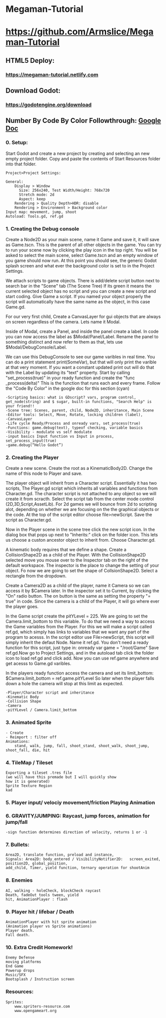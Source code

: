 # Megaman-Tutorial
# https://github.com/Armslice/Megaman-Tutorial

## HTML5 Deploy:
### https://megaman-tutorial.netlify.com

## Download Godot:
### https://godotengine.org/download

## Number By Code By Color Followthrough:  [Google Doc](https://docs.google.com/document/d/17_708wYdpQQjCvqxompUCOMqtMxhsSnsNSRo1mf8v6c/edit?usp=sharing)

### 0. Setup:

Start Godot and create a new project by creating and selecting an new empty project folder.
Copy and paste the contents of Start Resources folder into that folder.

	Project>Project Settings:
	
	General:
		Display > Window
          Size: 256x240, Test Width/Height: 768x720 
          Stretch mode: 2d
          Aspect: keep
		Rendering > Quality Depth>HDR: disable 
        Rendering > Environment > Background color
	Input map: movement, jump, shoot
	Autoload: Tools.gd, ref.gd

### 1. Creating the Debug console

Create a Node2D as your main scene, name it Game and save it, it will save as Game.tscn. This is the parent of all other objects in the game. You can try to run your scene now by clicking the play icon in the top right. You will be asked to select the main scene, select Game.tscn and an empty window of you game should now run. At this point you should see, the generic Godot splash screen and what ever the background color is set to in the Project Settings.

We attach scripts to game objects. There is add/delete script button next to search bar in the "Scene" tab (The Scene Tree) If its green it means the current selected object has no script and you can create a new script and start coding. Give Game a script. If you named your object properly the script will automatically have the same name as the object, in this case Game.gd.

For our very first child, Create a CanvasLayer for gui objects that are always on screen regardless of the camera. Lets name it Modal.

Inside of Modal, create a Panel, and inside the panel create a label. In code you can now access the label as $Modal/Panel/Label. Rename the panel to something distinct and now refer to them as that, lets use $Modal/DebugConsole/Label.

We can use this DebugConsole to see our game varibles in real time. You can do a print statement print(SomeVar), but that will only print the varible at that very moment. If you want a constant updated print out will do that with the Label by updating its "text" property. Start by calling "set_process(true)" in your ready function and create the "func _process(delta)" This is the function that runs each and every frame. Follow the "Code By Color" in the google doc for this section (cyan)

    -Scripting basics: what is GDscript? vars, program control, get_node(string) and $ sugar, built-in functions, "Search Help" is your friend!!
    -Scene tree: Scenes, parent, child, Node2D, inheritance, Main Scene
    -Editor tools: Select, Move, Rotate, locking children (label), 
    -CanvasLayer
    -Life cycle Ready/Process and onready vars, set_process(true)
    -Functions: game.debug(text), typeof checking, variable basics
    -Visibility - modulate vs self modulate
    -input basics Input function vs Input in process, 		set_process_input(true)
    -game.debug(“Hello Godot”)

### 2. Creating the Player<Character> 

Create a new scene. Create the root as a KinematicBody2D. Change the name of this node to Player and save.

The player object will inherit from a Character script. Essentially it has two scripts, The Player.gd script which inherits all variables and functions from Character.gd. The character script is not attached to any object so we will create it from scracth. Select the script tab from the center mode control (2D,3D,Script,AssetLib). 
    For 2d games we will bounce from 2d to scripting alot, depending on whether we are focusing on the the graphical objects or the code. 
At the top of the script editor choose file>newScript. Save the script as Character.gd.

Now in the Player scene in the scene tree click the new script icon. In the dialog box that pops up next to "Inherits:" click on the folder icon. This lets us choose a custon ancestor object to inherit from. Choose Character.gd.

A kinematic body requires that we define a shape. Create a CollisionShape2D as a child of the Player. With the CollisionShape2D selected move you mouse over to the Inspector tab on the right of the default workspace. The inspector is the place to change the setting of your object. Fo now we are going to set the shape of CollsionShape2D. Select a rectangle from the dropdown.

Create a Camera2D as a child of the player, name it Camera so we can access it by $Camera later. In the inspector set it to Current, by clicking the "On" radio button. The on button is the same as setting the property "= true" in code. Since the camera is a child of the Player, it will go where ever the player goes.

In the Game script create the pitYLevel = 225. We are going to set the Camera.limit_bottom to this variable. To do that we need a way to access the Game variables from the Player. For this we will make a script called ref.gd, which simply has links to variables that we want any part of the program to acesss. In the script editor use File>newScript, this script will simply inherit the defaut Node.  Name it ref.gd. You don't need a ready function for this script, just type in:
    onready var game = "/root/Game"
Save ref.gd.Now go to Project Settings, and in the autoload tab click the folder icon to load ref.gd and click add. Now you can use ref.game anywhere and get acesss to Game.gd varibles.

In the players ready function access the camera and set its limit_bottom:
    $Camera.limit_bottom = ref.game.pitYLevel
So later when the player falls down a hole the camera will stop at this limit as expected.
    
    -Player/Character script and inheritance
	-Kinematic Body
	-Collision Shape
	-Camera
	-pitYLevel / Camera.limit_bottom

### 3. Animated Sprite
	- Create 
	- Reimport : filter off
    Animations:
        stand, walk, jump, fall, shoot_stand, shoot_walk, shoot_jump, shoot_fall, die, hit

### 4. TileMap / Tileset
    Exporting a tileset .tres file 
    (we will have this premade but I will quickly show
    how it is generated)
    Sprite Texture Region
    kad

### 5. Player input/ velociy movement/friction Playing Animation
	

### 6. GRAVITY/JUMPING: Raycast, jump forces, animation for jump/fall
    -sign function determines direction of velocity, returns 1 or -1

### 7. Bullets: 
	Area2D, translate function, preload and instance, 
	Signals: Area2D: body_entered / VisibilityNotifier2D: 	screen_exited, position2D, global_position, 
	add_child, Timer, yield function, ternary operation for shootAnim

### 8. Enemies
	AI, walking - holeCheck, blockCheck raycast
	Death, fadeOut tools tween, yield
	hit, AnimationPlayer : flash

### 9. Player hit / lifebar / Death
	AnimationPlayer with hit sprite animation 
	(Animation player vs Sprite animations)
	Player death.
	Fall death.

### 10. Extra Credit Homework!
	
	Enemy Defense
	moving platforms
	End Game
	Powerup drops
	Music/SFX
    Bootsplash / Instruction screen


### Resources:
	Sprites:
		www.spriters-resource.com
		www.opengameart.org


